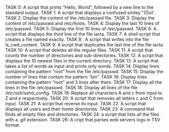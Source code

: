 TASK 0: A script that prints “Hello, World”, followed by a new line to the standard output.
TASK 1: A script that displays a confused smiley "(Ôo)'.
TASK 2: Display the content of the /etc/passwd file.
TASK 3: Display the content of /etc/passwd and /etc/hosts.
TASK 4: Display the last 10 lines of /etc/passwd.
TASK 5: Display the first 10 lines of /etc/passwd.
TASK 6: A script that displays the third line of the file iacta.
TASK 7: A shell script that creates a file named exactly.
TASK 8 : A script that writes into the file ls_cwd_content.
TASK 9: A script that duplicates the last line of the file iacta.
TASK 10: A script that deletes all the regular files.
TASK 11: A script that counts the number of directories and sub-directories.
TASK 12: A script that displays the 10 newest files in the current directory.
TASK 13: A script that takes a list of words as input and prints only words.
TASK 14: Display lines containing the pattern “root” from the file /etc/passwd.
TASK 15: Display the number of lines that contain the pattern “bin”.
TASK 16: Display lines containing the pattern “root” and 3 lines after them.
TASK 17: Display all the lines in the file /etc/passwd.
TASK 18: Display all lines of the file /etc/ssh/sshd_config.
TASK 19: Replace all characters A and c from input to Z and e respectively.
TASK 20: A script that removes all letters c and C from input.
TASK 21: A script that reverse its input.
TASK 22: A script that displays all users and their home directories.
TASK 23: A command that finds all empty files and directories.
TASK 24: a script that lists all the files with a .gif extension.
TASK 26: A cript that parses web servers logs in TSV format.
